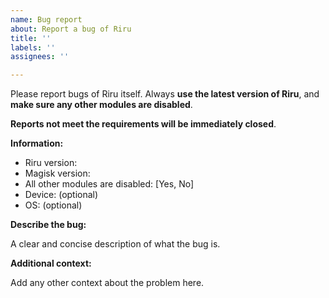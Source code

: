 ```yaml
---
name: Bug report
about: Report a bug of Riru
title: ''
labels: ''
assignees: ''

---
```


Please report bugs of Riru itself. Always **use the latest version of Riru**, and **make sure any other modules are disabled**.

**Reports not meet the requirements will be immediately closed**.

**Information:**

- Riru version: 
- Magisk version: 
- All other modules are disabled: [Yes, No]
- Device: (optional)
- OS: (optional)

**Describe the bug:**

A clear and concise description of what the bug is.


**Additional context:**

Add any other context about the problem here.
